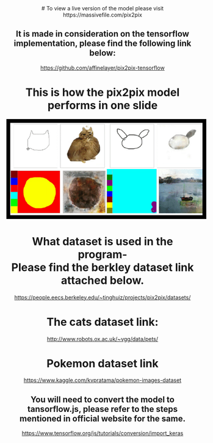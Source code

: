 <center> 
  # To view a live version of the model please visit https://massivefile.com/pix2pix

## It is made in consideration on the tensorflow implementation, please find the following link below:
https://github.com/affinelayer/pix2pix-tensorflow

  
# This is how the pix2pix model performs in one slide 
<img src="https://github.com/Karan36k/pix2pix/blob/main/pix2pix.gif" style= "border: 10px solid black">

# What dataset is used in the program-<br>Please find the berkley dataset link attached below.
https://people.eecs.berkeley.edu/~tinghuiz/projects/pix2pix/datasets/
  
  # The cats dataset link:
  http://www.robots.ox.ac.uk/~vgg/data/pets/
  
  # Pokemon dataset link
   https://www.kaggle.com/kvpratama/pokemon-images-dataset

  
## You will need to convert the model to tansorflow.js, please refer to the steps mentioned in official website for the same.
  https://www.tensorflow.org/js/tutorials/conversion/import_keras



</center>
